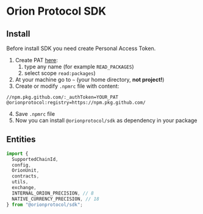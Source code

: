 # Orion Protocol SDK

## Install

Before install SDK you need create Personal Access Token.

1. Create PAT [here](https://github.com/settings/tokens):
   1. type any name (for example `READ_PACKAGES`)
   2. select scope `read:packages`)
2. At your machine go to `~` (your home directory, **not project!**)
3. Create or modify `.npmrc` file with content:

```
//npm.pkg.github.com/:_authToken=YOUR_PAT
@orionprotocol:registry=https://npm.pkg.github.com/
```

4. Save `.npmrc` file
5. Now you can install `@orionprotocol/sdk` as dependency in your package

## Entities

```ts
import {
  SupportedChainId,
  config,
  OrionUnit,
  contracts,
  utils,
  exchange,
  INTERNAL_ORION_PRECISION, // 8
  NATIVE_CURRENCY_PRECISION, // 18
} from "@orionprotocol/sdk";
```
